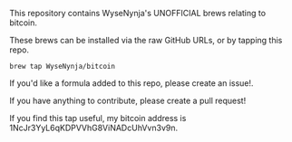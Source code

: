 This repository contains WyseNynja's UNOFFICIAL brews relating to bitcoin.

These brews can be installed via the raw GitHub URLs, or by tapping this repo.
```
brew tap WyseNynja/bitcoin
```

If you'd like a formula added to this repo, please create an issue!.

If you have anything to contribute, please create a pull request!

If you find this tap useful, my bitcoin address is 1NcJr3YyL6qKDPVVhG8ViNADcUhVvn3v9n.
